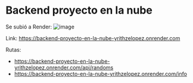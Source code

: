 # Backend proyecto en la nube
Se subió a Render:
![image](https://user-images.githubusercontent.com/93623886/209583875-53c176ad-163c-4e85-bcca-945fd4b43ac8.png)

Link: https://backend-proyecto-en-la-nube-yrithzelopez.onrender.com

Rutas:
- https://backend-proyecto-en-la-nube-yrithzelopez.onrender.com/api/randoms
- https://backend-proyecto-en-la-nube-yrithzelopez.onrender.com/info
